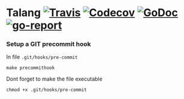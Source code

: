 # Talang  [![Travis](https://img.shields.io/travis/talon-one/talang.svg)](https://travis-ci.org/talon-one/talang) [![Codecov](https://img.shields.io/codecov/c/github/talon-one/talang.svg)](https://codecov.io/gh/talon-one/talang) [![GoDoc](https://godoc.org/github.com/talon-one/talang?status.svg)](https://godoc.org/github.com/talon-one/talang) [![go-report](https://goreportcard.com/badge/github.com/talon-one/talang)](https://goreportcard.com/report/github.com/talon-one/talang)


### Setup a GIT precommit hook
In file `.git/hooks/pre-commit`

    make precommithook

Dont forget to make the file executable

    chmod +x .git/hooks/pre-commit
